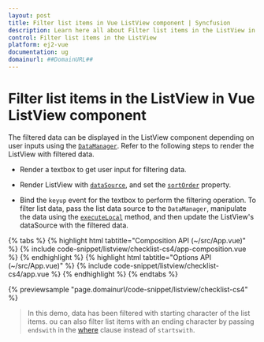```yaml
---
layout: post
title: Filter list items in Vue ListView component | Syncfusion
description: Learn here all about Filter list items in the ListView in Syncfusion Vue ListView component of Syncfusion Essential JS 2 and more.
control: Filter list items in the ListView 
platform: ej2-vue
documentation: ug
domainurl: ##DomainURL##
---
```


# Filter list items in the ListView in Vue ListView component

The filtered data can be displayed in the ListView component depending on user inputs using the [`DataManager`](https://ej2.syncfusion.com/vue/documentation/data/getting-started/). Refer to the following steps to render the ListView with filtered data.

* Render a textbox to get user input for filtering data.

* Render ListView with [`dataSource`](https://ej2.syncfusion.com/vue/documentation/api/list-view/#datasource), and set the [`sortOrder`](https://ej2.syncfusion.com/vue/documentation/api/list-view/#sortorder) property.

* Bind the `keyup` event for the textbox to perform the filtering operation. To filter list data, pass the list data source to the `DataManager`, manipulate the data using the [`executeLocal`](https://ej2.syncfusion.com/documentation/api/data/query/#executelocal) method, and then update the ListView's dataSource with the filtered data.

{% tabs %}
{% highlight html tabtitle="Composition API (~/src/App.vue)" %}
{% include code-snippet/listview/checklist-cs4/app-composition.vue %}
{% endhighlight %}
{% highlight html tabtitle="Options API (~/src/App.vue)" %}
{% include code-snippet/listview/checklist-cs4/app.vue %}
{% endhighlight %}
{% endtabs %}
        
{% previewsample "page.domainurl/code-snippet/listview/checklist-cs4" %}

> In this demo, data has been filtered with starting character of the list items. ou can also filter list items with an ending character by passing `endswith` in the [where](https://ej2.syncfusion.com/documentation/api/data/query/#where) clause instead of `startswith`.